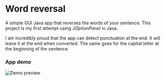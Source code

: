 # Word reversal

A simple GUI Java app that reverses the words of your sentence. This project is my first attempt using *JOptionPanel* in Java.

I am incredibly proud that the app can detect punctuation at the end. It will leave it at the end when converted. The same goes for the capital letter at the beginning of the sentence.

### App demo
![Demo preview](demo.gif)